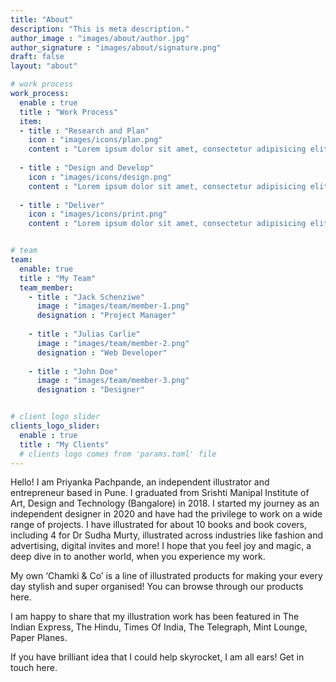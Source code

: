 ```yaml
---
title: "About"
description: "This is meta description."
author_image : "images/about/author.jpg"
author_signature : "images/about/signature.png"
draft: false
layout: "about"

# work process
work_process:
  enable : true
  title : "Work Process"
  item:
  - title : "Research and Plan"
    icon : "images/icons/plan.png"
    content : "Lorem ipsum dolor sit amet, consectetur adipisicing elit, sed do eiusmod tempor incididunt ut labore et dolore magna aliqua."
    
  - title : "Design and Develop"
    icon : "images/icons/design.png"
    content : "Lorem ipsum dolor sit amet, consectetur adipisicing elit, sed do eiusmod tempor incididunt ut labore et dolore magna aliqua."
    
  - title : "Deliver"
    icon : "images/icons/print.png"
    content : "Lorem ipsum dolor sit amet, consectetur adipisicing elit, sed do eiusmod tempor incididunt ut labore et dolore magna aliqua."


# team
team:
  enable: true
  title : "My Team"
  team_member:
    - title : "Jack Schenziwe"
      image : "images/team/member-1.png"
      designation : "Project Manager"
      
    - title : "Julias Carlie"
      image : "images/team/member-2.png"
      designation : "Web Developer"
      
    - title : "John Doe"
      image : "images/team/member-3.png"
      designation : "Designer"


# client logo slider
clients_logo_slider:
  enable : true
  title : "My Clients"
  # clients logo comes from 'params.toml' file
---
```


Hello! I am Priyanka Pachpande, an independent illustrator and entrepreneur based in Pune. I graduated from Srishti Manipal Institute of Art, Design and Technology (Bangalore) in 2018. 
I started my journey as an independent designer in 2020 and have had the privilege to work on a wide range of projects. I have illustrated for about 10 books and book covers, including 4 for Dr Sudha Murty, illustrated across industries like fashion and advertising, digital invites and more! I hope that you feel joy and magic, a deep dive in to another world, when you experience my work. 

My own ‘Chamki & Co’ is a line of illustrated products for making your every day stylish and super organised! You can browse through our products here.


I am happy to share that my illustration work has been featured in The Indian Express, The Hindu, Times Of India, The Telegraph, Mint Lounge, Paper Planes.

If you have brilliant idea that I could help skyrocket, I am all ears! Get in touch here.